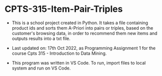 # CPTS-315-Item-Pair-Triples

* This is a school project created in Python. It takes a file containing product ids and sorts them A-Priori into pairs or triples, based on the customer's browsing data, in order to recommend them new items and outputs results into a txt file.

* Last updated on: 17th Oct 2022, as Programming Assignment 1 for the course Cpts 315 - Introduction to Data Mining.

* This program was written in VS Code. To run, import files to local system and run on VS Code.
